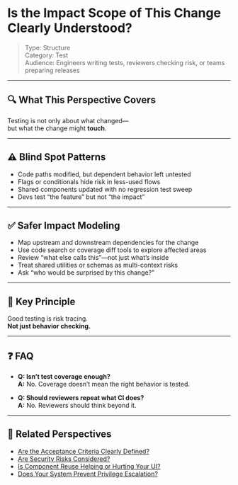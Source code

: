# Is the Impact Scope of This Change Clearly Understood?

> Type: Structure  
> Category: Test  
> Audience: Engineers writing tests, reviewers checking risk, or teams preparing releases

---

## 🔍 What This Perspective Covers

Testing is not only about what changed—  
but what the change might **touch**.

---

## ⚠️ Blind Spot Patterns

- Code paths modified, but dependent behavior left untested  
- Flags or conditionals hide risk in less-used flows  
- Shared components updated with no regression test sweep  
- Devs test “the feature” but not “the impact”

---

## ✅ Safer Impact Modeling

- Map upstream and downstream dependencies for the change  
- Use code search or coverage diff tools to explore affected areas  
- Review “what else calls this”—not just what’s inside  
- Treat shared utilities or schemas as multi-context risks  
- Ask “who would be surprised by this change?”

---

## 🧠 Key Principle

Good testing is risk tracing.  
**Not just behavior checking.**

---

## ❓ FAQ

- **Q: Isn’t test coverage enough?**  
  **A:** No. Coverage doesn’t mean the right behavior is tested.

- **Q: Should reviewers repeat what CI does?**  
  **A:** No. Reviewers should think beyond it.

---

## 🔗 Related Perspectives

- [Are the Acceptance Criteria Clearly Defined?](acceptance-criteria-definition.md)
- [Are Security Risks Considered?](../non-functional/security-risks.md)
- [Is Component Reuse Helping or Hurting Your UI?](../ui/component-reuse-impact.md)
- [Does Your System Prevent Privilege Escalation?](../api/privilege-escalation-risk.md)

